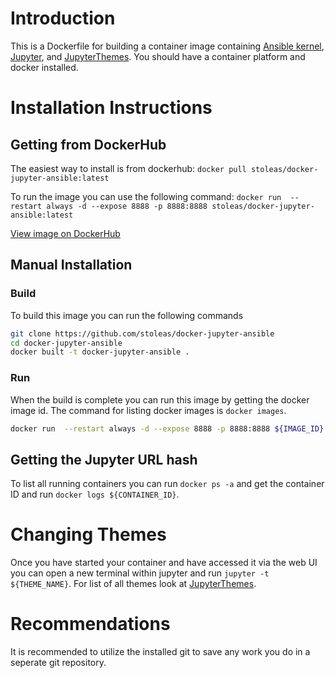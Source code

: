 # Introduction
This is a Dockerfile for building a container image containing [Ansible kernel](https://github.com/ansible/ansible-jupyter-kernel), [Jupyter](https://jupyter.org/), and [JupyterThemes](https://github.com/dunovank/jupyter-themes). You should have a container platform and docker installed.

# Installation Instructions
## Getting from DockerHub
The easiest way to install is from dockerhub: `docker pull stoleas/docker-jupyter-ansible:latest`

To run the image you can use the following command: `docker run  --restart always -d --expose 8888 -p 8888:8888 stoleas/docker-jupyter-ansible:latest`

[View image on DockerHub](https://cloud.docker.com/u/stoleas/repository/docker/stoleas/docker-jupyter-ansible)

## Manual Installation
### Build
To build this image you can run the following commands

```bash
git clone https://github.com/stoleas/docker-jupyter-ansible
cd docker-jupyter-ansible
docker built -t docker-jupyter-ansible .
```
### Run
When the build is complete you can run this image by getting the docker image id. The command for listing docker images is `docker images`.

```bash
docker run  --restart always -d --expose 8888 -p 8888:8888 ${IMAGE_ID}
```

## Getting the Jupyter URL hash
To list all running containers you can run `docker ps -a` and get the container ID and run `docker logs ${CONTAINER_ID}`.

# Changing Themes
Once you have started your container and have accessed it via the web UI you can open a new terminal within jupyter and run `jupyter -t ${THEME_NAME}`. For list of all themes look at [JupyterThemes](https://github.com/dunovank/jupyter-themes).

# Recommendations
It is recommended to utilize the installed git to save any work you do in a seperate git repository.